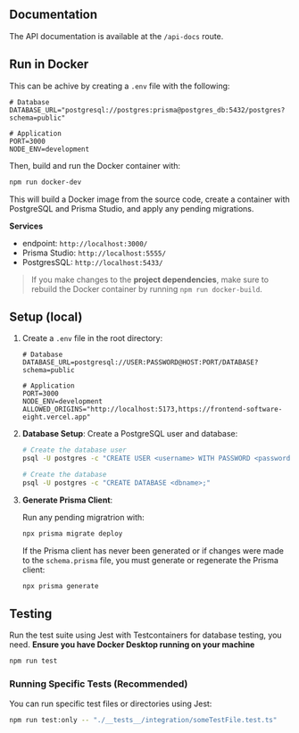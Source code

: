 ## Documentation

The API documentation is available at the `/api-docs` route.

## Run in Docker

This can be achive by creating a `.env` file with the following:

```env
# Database
DATABASE_URL="postgresql://postgres:prisma@postgres_db:5432/postgres?schema=public"

# Application
PORT=3000
NODE_ENV=development
```

Then, build and run the Docker container with:

```bash
npm run docker-dev
```

This will build a Docker image from the source code, create a container with PostgreSQL and Prisma Studio, and apply any pending migrations.

**Services**

- endpoint: `http://localhost:3000/`
- Prisma Studio: `http://localhost:5555/`
- PostgresSQL: `http://localhost:5433/`

> If you make changes to the **project dependencies**, make sure to rebuild the Docker container by running `npm run docker-build`.

## Setup (local)

1. Create a `.env` file in the root directory:

   ```env
   # Database
   DATABASE_URL=postgresql://USER:PASSWORD@HOST:PORT/DATABASE?schema=public

   # Application
   PORT=3000
   NODE_ENV=development
   ALLOWED_ORIGINS="http://localhost:5173,https://frontend-software-eight.vercel.app"
   ```

2. **Database Setup**: Create a PostgreSQL user and database:

   ```bash
   # Create the database user
   psql -U postgres -c "CREATE USER <username> WITH PASSWORD <password>;"

   # Create the database
   psql -U postgres -c "CREATE DATABASE <dbname>;"

   ```

3. **Generate Prisma Client**:

   Run any pending migratrion with:

   ```bash
   npx prisma migrate deploy
   ```

   If the Prisma client has never been generated or if changes were made to the `schema.prisma` file, you must generate or regenerate the Prisma client:

   ```bash
   npx prisma generate
   ```

## Testing

Run the test suite using Jest with Testcontainers for database testing, you need.
**Ensure you have Docker Desktop running on your machine**

```bash
npm run test
```

### Running Specific Tests (Recommended)

You can run specific test files or directories using Jest:

```bash
npm run test:only -- "./__tests__/integration/someTestFile.test.ts"
```
